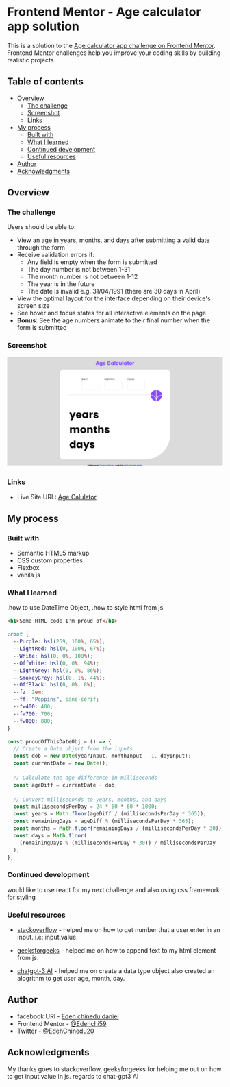 # Frontend Mentor - Age calculator app solution

This is a solution to the [Age calculator app challenge on Frontend Mentor](https://www.frontendmentor.io/challenges/age-calculator-app-dF9DFFpj-Q). Frontend Mentor challenges help you improve your coding skills by building realistic projects.

## Table of contents

- [Overview](#overview)
  - [The challenge](#the-challenge)
  - [Screenshot](#screenshot)
  - [Links](#links)
- [My process](#my-process)
  - [Built with](#built-with)
  - [What I learned](#what-i-learned)
  - [Continued development](#continued-development)
  - [Useful resources](#useful-resources)
- [Author](#author)
- [Acknowledgments](#acknowledgments)

## Overview

### The challenge

Users should be able to:

- View an age in years, months, and days after submitting a valid date through the form
- Receive validation errors if:
  - Any field is empty when the form is submitted
  - The day number is not between 1-31
  - The month number is not between 1-12
  - The year is in the future
  - The date is invalid e.g. 31/04/1991 (there are 30 days in April)
- View the optimal layout for the interface depending on their device's screen size
- See hover and focus states for all interactive elements on the page
- **Bonus**: See the age numbers animate to their final number when the form is submitted

### Screenshot

![](./screenshot.png)

### Links

- Live Site URL: [Age Calulator](https://droineagecalculator.netlify.app/)

## My process

### Built with

- Semantic HTML5 markup
- CSS custom properties
- Flexbox
- vanila js

### What I learned

.how to use DateTime Object,
.how to style html from js

```html
<h1>Some HTML code I'm proud of</h1>
```

```css
:root {
  --Purple: hsl(259, 100%, 65%);
  --LightRed: hsl(0, 100%, 67%);
  --White: hsl(0, 0%, 100%);
  --OffWhite: hsl(0, 0%, 94%);
  --LightGrey: hsl(0, 0%, 86%);
  --SmokeyGrey: hsl(0, 1%, 44%);
  --OffBlack: hsl(0, 0%, 8%);
  --fz: 2em;
  --ff: "Poppins", sans-serif;
  --fw400: 400;
  --fw700: 700;
  --fw800: 800;
}
```

```js
const proudOfThisDateObj = () => {
  // Create a Date object from the inputs
  const dob = new Date(yearInput, monthInput - 1, dayInput);
  const currentDate = new Date();

  // Calculate the age difference in milliseconds
  const ageDiff = currentDate - dob;

  // Convert milliseconds to years, months, and days
  const millisecondsPerDay = 24 * 60 * 60 * 1000;
  const years = Math.floor(ageDiff / (millisecondsPerDay * 365));
  const remainingDays = ageDiff % (millisecondsPerDay * 365);
  const months = Math.floor(remainingDays / (millisecondsPerDay * 30));
  const days = Math.floor(
    (remainingDays % (millisecondsPerDay * 30)) / millisecondsPerDay
  );
};
```

### Continued development

would like to use react for my next challenge and also using css framework for styling

### Useful resources

- [stackoverflow](https://stackoverflow.com/questions/11563638/how-do-i-get-the-value-of-text-input-field-using-javascript) - helped me on how to get number that a user enter in an input. i.e: input.value.
- [geeksforgeeks](https://www.geeksforgeeks.org/how-to-add-html-elements-dynamically-using-javascript/) - helped me on how to append text to my html element from js.

- [chatgpt-3 AI](https://chat.openai.com/) - helped me on create a data type object also created an alogrithm to get user age, month, day.

## Author

- facebook URl - [Edeh chinedu daniel](https://web.facebook.com/edeh.chinedu.7545)
- Frontend Mentor - [@Edehchi59](https://www.frontendmentor.io/profile/Edehchi59)
- Twitter - [@EdehChinedu20](https://twitter.com/EdehChinedu20)

## Acknowledgments

My thanks goes to stackoverflow, geeksforgeeks for helping me out on how to get input value in js.
regards to chat-gpt3 AI
